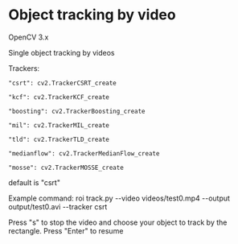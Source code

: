 # Object tracking by video

OpenCV 3.x 

Single object tracking by videos

Trackers: 

    "csrt": cv2.TrackerCSRT_create
    
    "kcf": cv2.TrackerKCF_create
    
    "boosting": cv2.TrackerBoosting_create
    
    "mil": cv2.TrackerMIL_create
    
    "tld": cv2.TrackerTLD_create
    
    "medianflow": cv2.TrackerMedianFlow_create
    
    "mosse": cv2.TrackerMOSSE_create
default is "csrt"

Example command: roi track.py --video videos/test0.mp4 --output output/test0.avi --tracker csrt

Press "s" to stop the video and choose your object to track by the rectangle.
Press "Enter" to resume

